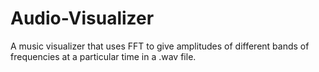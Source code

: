 # Audio-Visualizer
A music visualizer that uses FFT to give amplitudes of different bands of frequencies at a particular time in a .wav file.
